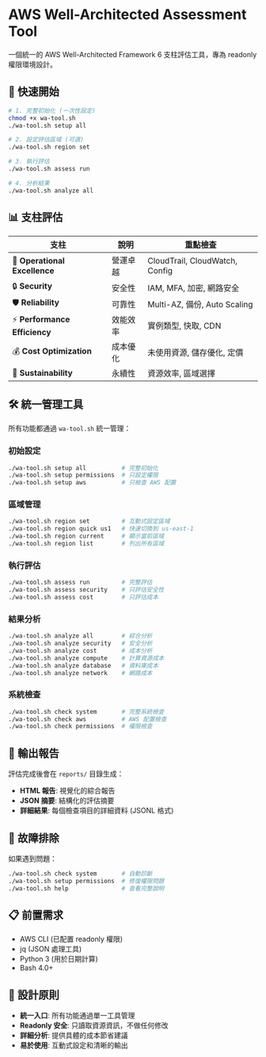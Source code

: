 # AWS Well-Architected Assessment Tool

一個統一的 AWS Well-Architected Framework 6 支柱評估工具，專為 readonly 權限環境設計。

## 🚀 快速開始

```bash
# 1. 完整初始化 (一次性設定)
chmod +x wa-tool.sh
./wa-tool.sh setup all

# 2. 設定評估區域 (可選)
./wa-tool.sh region set

# 3. 執行評估
./wa-tool.sh assess run

# 4. 分析結果
./wa-tool.sh analyze all
```

## 📊 支柱評估

| 支柱 | 說明 | 重點檢查 |
|------|------|----------|
| 🔧 **Operational Excellence** | 營運卓越 | CloudTrail, CloudWatch, Config |
| 🔒 **Security** | 安全性 | IAM, MFA, 加密, 網路安全 |
| 🛡️ **Reliability** | 可靠性 | Multi-AZ, 備份, Auto Scaling |
| ⚡ **Performance Efficiency** | 效能效率 | 實例類型, 快取, CDN |
| 💰 **Cost Optimization** | 成本優化 | 未使用資源, 儲存優化, 定價 |
| 🌱 **Sustainability** | 永續性 | 資源效率, 區域選擇 |

## 🛠️ 統一管理工具

所有功能都通過 `wa-tool.sh` 統一管理：

### 初始設定
```bash
./wa-tool.sh setup all          # 完整初始化
./wa-tool.sh setup permissions  # 只設定權限
./wa-tool.sh setup aws          # 只檢查 AWS 配置
```

### 區域管理
```bash
./wa-tool.sh region set         # 互動式設定區域
./wa-tool.sh region quick us1   # 快速切換到 us-east-1
./wa-tool.sh region current     # 顯示當前區域
./wa-tool.sh region list        # 列出所有區域
```

### 執行評估
```bash
./wa-tool.sh assess run         # 完整評估
./wa-tool.sh assess security    # 只評估安全性
./wa-tool.sh assess cost        # 只評估成本
```

### 結果分析
```bash
./wa-tool.sh analyze all        # 綜合分析
./wa-tool.sh analyze security   # 安全分析
./wa-tool.sh analyze cost       # 成本分析
./wa-tool.sh analyze compute    # 計算資源成本
./wa-tool.sh analyze database   # 資料庫成本
./wa-tool.sh analyze network    # 網路成本
```

### 系統檢查
```bash
./wa-tool.sh check system       # 完整系統檢查
./wa-tool.sh check aws          # AWS 配置檢查
./wa-tool.sh check permissions  # 權限檢查
```

## 📁 輸出報告

評估完成後會在 `reports/` 目錄生成：

- **HTML 報告**: 視覺化的綜合報告
- **JSON 摘要**: 結構化的評估摘要
- **詳細結果**: 每個檢查項目的詳細資料 (JSONL 格式)

## 🔧 故障排除

如果遇到問題：

```bash
./wa-tool.sh check system       # 自動診斷
./wa-tool.sh setup permissions  # 修復權限問題
./wa-tool.sh help               # 查看完整說明
```

## 📋 前置需求

- AWS CLI (已配置 readonly 權限)
- jq (JSON 處理工具)
- Python 3 (用於日期計算)
- Bash 4.0+

## 🎯 設計原則

- **統一入口**: 所有功能通過單一工具管理
- **Readonly 安全**: 只讀取資源資訊，不做任何修改
- **詳細分析**: 提供具體的成本節省建議
- **易於使用**: 互動式設定和清晰的輸出